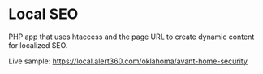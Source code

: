 # Local SEO
PHP app that uses htaccess and the page URL to create dynamic content for localized SEO.

Live sample: https://local.alert360.com/oklahoma/avant-home-security
